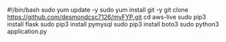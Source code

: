 #!/bin/bash
sudo yum update -y
sudo yum install git -y
git clone https://github.com/desmondcsc7126/myFYP.git
cd aws-live
sudo pip3 install flask
sudo pip3 install pymysql
sudo pip3 install boto3
sudo python3 application.py
